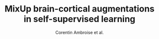 ---
cat: gaia
subcat: platform
bestof: false
author: Corentin Ambroise et al.
title: MixUp brain-cortical augmentations in self-supervised learning
year: 2023
type: inproceedings
booktitle: International Workshop on Machine Learning in Clinical Neuroimaging
---